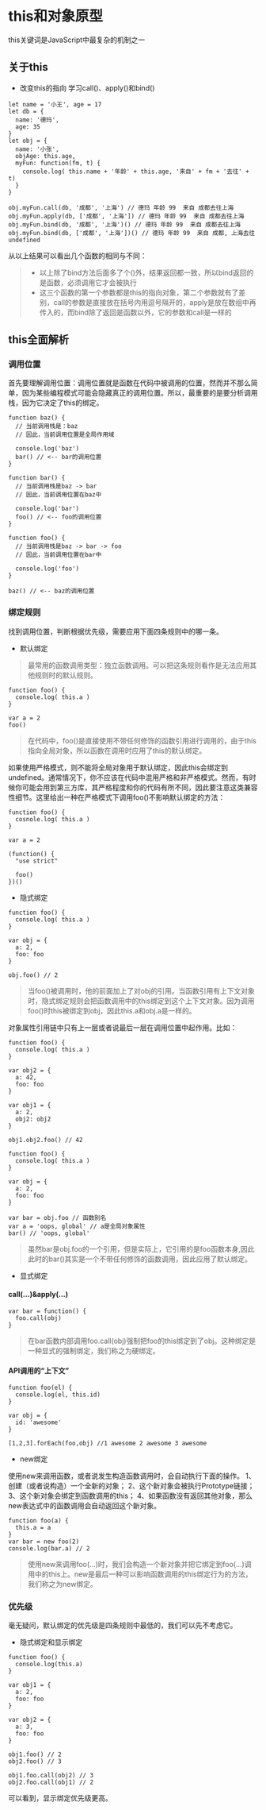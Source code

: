 # this和对象原型

this关键词是JavaScript中最复杂的机制之一

## 关于this

- 改变this的指向 学习call()、apply()和bind()

```
let name = '小王', age = 17
let db = {
  name: '德玛',
  age: 35
}
let obj = {
  name: '小张',
  objAge: this.age,
  myFun: function(fm, t) {
    console.log( this.name + '年龄' + this.age, '来自' + fm + '去往' + t)
  }
}

obj.myFun.call(db, '成都', '上海') // 德玛 年龄 99  来自 成都去往上海
obj.myFun.apply(db, ['成都', '上海']) // 德玛 年龄 99  来自 成都去往上海
obj.myFun.bind(db, '成都', '上海')() // 德玛 年龄 99  来自 成都去往上海
obj.myFun.bind(db, ['成都', '上海'])() // 德玛 年龄 99  来自 成都, 上海去往 undefined
```

从以上结果可以看出几个函数的相同与不同：
> - 以上除了bind方法后面多了个()外，结果返回都一致，所以bind返回的是函数，必须调用它才会被执行
> - 这三个函数的第一个参数都是this的指向对象，第二个参数就有了差别，call的参数是直接放在括号内用逗号隔开的，apply是放在数组中再传入的，而bind除了返回是函数以外，它的参数和call是一样的

## this全面解析

### 调用位置
首先要理解调用位置：调用位置就是函数在代码中被调用的位置，然而并不那么简单，因为某些编程模式可能会隐藏真正的调用位置。所以，最重要的是要分析调用栈，因为它决定了this的绑定。

```
function baz() {
  // 当前调用栈是：baz
  // 因此，当前调用位置是全局作用域

  console.log('baz')
  bar() // <-- bar的调用位置
}

function bar() {
  // 当前调用栈是baz -> bar
  // 因此，当前调用位置在baz中

  console.log('bar')
  foo() // <-- foo的调用位置
}

function foo() {
  // 当前调用栈是baz -> bar -> foo
  // 因此，当前调用位置在bar中

  console.log('foo')
}

baz() // <-- baz的调用位置
```

### 绑定规则

找到调用位置，判断根据优先级，需要应用下面四条规则中的哪一条。

- 默认绑定

> 最常用的函数调用类型：独立函数调用。可以把这条规则看作是无法应用其他规则时的默认规则。

```
function foo() {
  console.log( this.a )
}

var a = 2
foo()
```
> 在代码中，foo()是直接使用不带任何修饰的函数引用进行调用的，由于this指向全局对象，所以函数在调用时应用了this的默认绑定。

如果使用严格模式，则不能将全局对象用于默认绑定，因此this会绑定到undefined。通常情况下，你不应该在代码中混用严格和非严格模式。然而，有时候你可能会用到第三方库，其严格程度和你的代码有所不同，因此要注意这类兼容性细节。这里给出一种在严格模式下调用foo()不影响默认绑定的方法：
```
function foo() {
  cosnole.log( this.a )
}

var a = 2

(function() {
  "use strict"

  foo()
})()
```

- 隐式绑定

```
function foo() {
  console.log( this.a )
}

var obj = {
  a: 2,
  foo: foo
}

obj.foo() // 2
```
> 当foo()被调用时，他的前面加上了对obj的引用。当函数引用有上下文对象时，隐式绑定规则会把函数调用中的this绑定到这个上下文对象。因为调用foo()时this被绑定到obj，因此this.a和obj.a是一样的。

对象属性引用链中只有上一层或者说最后一层在调用位置中起作用。比如：
```
function foo() {
  console.log( this.a )
}

var obj2 = {
  a: 42,
  foo: foo
}

var obj1 = {
  a: 2,
  obj2: obj2
}

obj1.obj2.foo() // 42
```

```
function foo() {
  console.log( this.a )
}

var obj = {
  a: 2,
  foo: foo
}

var bar = obj.foo // 函数别名
var a = 'oops, global' // a是全局对象属性
bar() // 'oops, global'
```
> 虽然bar是obj.foo的一个引用，但是实际上，它引用的是foo函数本身,因此此时的bar()其实是一个不带任何修饰的函数调用，因此应用了默认绑定。

- 显式绑定

#### call(...)&apply(...)
```
var bar = function() {
  foo.call(obj)
}
```
> 在bar函数内部调用foo.call(obj)强制把foo的this绑定到了obj。这种绑定是一种显式的强制绑定，我们称之为硬绑定。

#### API调用的“上下文”

```
function foo(el) {
  console.log(el, this.id)
}

var obj = {
  id: 'awesome'
}

[1,2,3].forEach(foo,obj) //1 awesome 2 awesome 3 awesome
```

- new绑定

使用new来调用函数，或者说发生构造函数调用时，会自动执行下面的操作。
1、创建（或者说构造）一个全新的对象；
2、这个新对象会被执行Prototype链接；
3、这个新对象会绑定到函数调用的this；
4、如果函数没有返回其他对象，那么new表达式中的函数调用会自动返回这个新对象。
```
function foo(a) {
  this.a = a
}
var bar = new foo(2)
console.log(bar.a) // 2
```
> 使用new来调用foo(...)时，我们会构造一个新对象并把它绑定到foo(...)调用中的this上。new是最后一种可以影响函数调用的this绑定行为的方法，我们称之为new绑定。

### 优先级

毫无疑问，默认绑定的优先级是四条规则中最低的，我们可以先不考虑它。

- 隐式绑定和显示绑定
```
function foo() {
  console.log(this.a)
}

var obj1 = {
  a: 2,
  foo: foo
}

var obj2 = {
  a: 3,
  foo: foo
}

obj1.foo() // 2
obj2.foo() // 3

obj1.foo.call(obj2) // 3
obj2.foo.call(obj1) // 2
```
可以看到，显示绑定优先级更高。